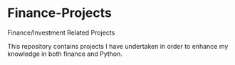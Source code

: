 # Finance-Projects
Finance/Investment Related Projects

This repository contains projects I have undertaken in order to enhance my knowledge in both finance and Python. 
